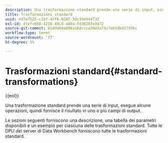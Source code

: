 ```yaml
---
description: Una trasformazione standard prende una serie di input, esegue alcune operazioni, quindi fornisce il risultato in uno o più campi di output.
title: Trasformazioni standard
uuid: ed7e7525-c1bf-47f6-9287-3dc3de644732
exl-id: 4fefc668-4216-4dcd-a80a-f03028fe3872
source-git-commit: b1dda69a606a16dccca30d2a74c7e63dbd27936c
workflow-type: tm+mt
source-wordcount: '77'
ht-degree: 5%

---
```


# Trasformazioni standard{#standard-transformations}

{{eol}}

Una trasformazione standard prende una serie di input, esegue alcune operazioni, quindi fornisce il risultato in uno o più campi di output.

Le sezioni seguenti forniscono una descrizione, una tabella dei parametri disponibili e un esempio per ciascuna delle trasformazioni standard. Tutte le DPU del server di Data Workbench forniscono tutte le trasformazioni standard.
